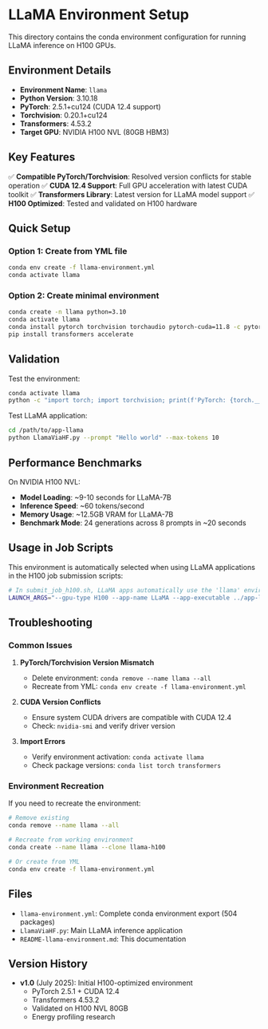 # LLaMA Environment Setup

This directory contains the conda environment configuration for running LLaMA inference on H100 GPUs.

## Environment Details

- **Environment Name**: `llama`
- **Python Version**: 3.10.18
- **PyTorch**: 2.5.1+cu124 (CUDA 12.4 support)
- **Torchvision**: 0.20.1+cu124
- **Transformers**: 4.53.2
- **Target GPU**: NVIDIA H100 NVL (80GB HBM3)

## Key Features

✅ **Compatible PyTorch/Torchvision**: Resolved version conflicts for stable operation
✅ **CUDA 12.4 Support**: Full GPU acceleration with latest CUDA toolkit
✅ **Transformers Library**: Latest version for LLaMA model support
✅ **H100 Optimized**: Tested and validated on H100 hardware

## Quick Setup

### Option 1: Create from YML file
```bash
conda env create -f llama-environment.yml
conda activate llama
```

### Option 2: Create minimal environment
```bash
conda create -n llama python=3.10
conda activate llama
conda install pytorch torchvision torchaudio pytorch-cuda=11.8 -c pytorch -c nvidia
pip install transformers accelerate
```

## Validation

Test the environment:
```bash
conda activate llama
python -c "import torch; import torchvision; print(f'PyTorch: {torch.__version__}'); print(f'Torchvision: {torchvision.__version__}')"
```

Test LLaMA application:
```bash
cd /path/to/app-llama
python LlamaViaHF.py --prompt "Hello world" --max-tokens 10
```

## Performance Benchmarks

On NVIDIA H100 NVL:
- **Model Loading**: ~9-10 seconds for LLaMA-7B
- **Inference Speed**: ~60 tokens/second
- **Memory Usage**: ~12.5GB VRAM for LLaMA-7B
- **Benchmark Mode**: 24 generations across 8 prompts in ~20 seconds

## Usage in Job Scripts

This environment is automatically selected when using LLaMA applications in the H100 job submission scripts:

```bash
# In submit_job_h100.sh, LLaMA apps automatically use the 'llama' environment
LAUNCH_ARGS="--gpu-type H100 --app-name LLaMA --app-executable ../app-llama/LlamaViaHF.py --app-params '--benchmark --num-generations 3 --quiet --metrics'"
```

## Troubleshooting

### Common Issues

1. **PyTorch/Torchvision Version Mismatch**
   - Delete environment: `conda remove --name llama --all`
   - Recreate from YML: `conda env create -f llama-environment.yml`

2. **CUDA Version Conflicts**
   - Ensure system CUDA drivers are compatible with CUDA 12.4
   - Check: `nvidia-smi` and verify driver version

3. **Import Errors**
   - Verify environment activation: `conda activate llama`
   - Check package versions: `conda list torch transformers`

### Environment Recreation

If you need to recreate the environment:
```bash
# Remove existing
conda remove --name llama --all

# Recreate from working environment
conda create --name llama --clone llama-h100

# Or create from YML
conda env create -f llama-environment.yml
```

## Files

- `llama-environment.yml`: Complete conda environment export (504 packages)
- `LlamaViaHF.py`: Main LLaMA inference application
- `README-llama-environment.md`: This documentation

## Version History

- **v1.0** (July 2025): Initial H100-optimized environment
  - PyTorch 2.5.1 + CUDA 12.4
  - Transformers 4.53.2
  - Validated on H100 NVL 80GB
  - Energy profiling research
